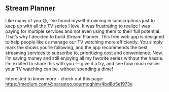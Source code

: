 ## Stream Planner
Like many of you 😅, I’ve found myself drowning in subscriptions just to keep up with all the TV series I love. It was frustrating to realize I was paying for multiple services and not even using them to their full potential. That’s why I decided to build Stream Planner. This free web app is designed to help people like us manage our TV watching more efficiently. You simply mark the shows you’re following, and the app recommends the best streaming services to subscribe to, prioritizing cost and convenience. Now, I’m saving money and still enjoying all my favorite series without the hassle. I’m excited to share this with you — give it a try, and see how much easier your TV watching can be, without spending a dime!

Interested to know more - check out this page: https://medium.com/@parastoo.pourmoghim/4bd8b5e1973e
